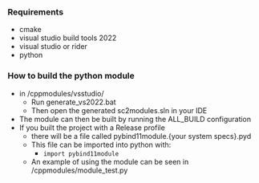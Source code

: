 ### Requirements

- cmake
- visual studio build tools 2022
- visual studio or rider
- python

### How to build the python module

- in /cppmodules/vsstudio/
  - Run generate_vs2022.bat
  - Then open the generated sc2modules.sln in your IDE
- The module can then be built by running the ALL_BUILD configuration
- If you built the project with a Release profile
  - there will be a file called pybind11module.{your system specs}.pyd
  - This file can be imported into python with:
    - `import pybind11module`
  - An example of using the module can be seen in /cppmodules/module_test.py

